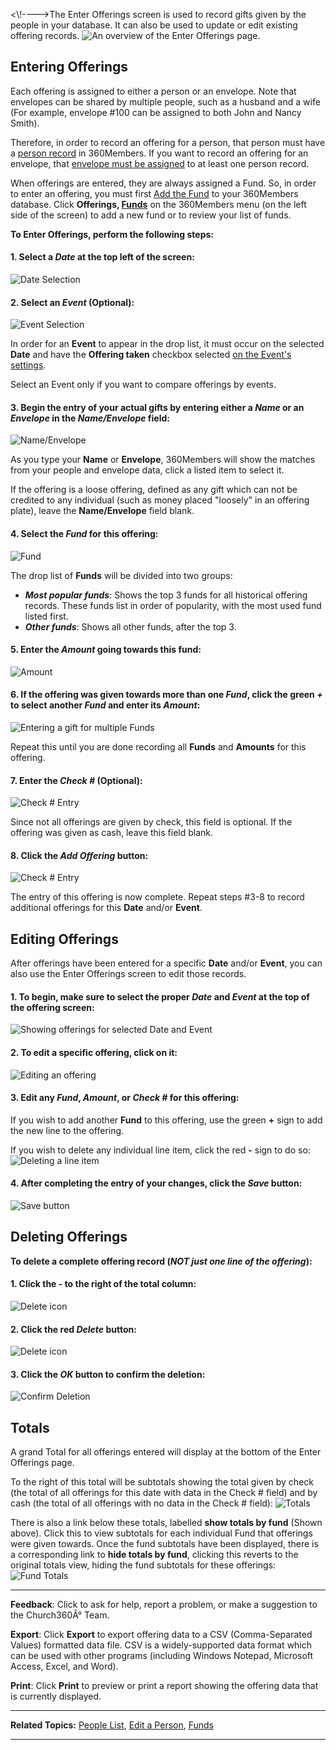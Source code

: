 \<\\!----\>The Enter Offerings screen is used to record gifts given by
the people in your database. It can also be used to update or edit
existing offering records. ![An overview of the Enter Offerings
page.](Enter_Offerings_01.JPG "An overview of the Enter Offerings page.")

Entering Offerings
-------------------------------------------------------------------------------------------

Each offering is assigned to either a person or an envelope. Note that
envelopes can be shared by multiple people, such as a husband and a wife
(For example, envelope \#100 can be assigned to both John and Nancy
Smith).

Therefore, in order to record an offering for a person, that person must
have a [person record](people:%20New%20Person) in 360Members. If you
want to record an offering for an envelope, that [envelope must be
assigned](people:%20Profile%20View) to at least one person record.

When offerings are entered, they are always assigned a Fund. So, in
order to enter an offering, you must first [Add the
Fund](offerings:%20Funds) to your 360Members database. Click
**Offerings, [Funds](offerings:%20Funds)** on the 360Members menu (on
the left side of the screen) to add a new fund or to review your list of
funds.

**To Enter Offerings, perform the following steps:**

#### 1. Select a *Date* at the top left of the screen:

![Date Selection](Enter_Offerings_02.JPG "Date Selection")

#### 2. Select an *Event* (Optional):

![Event Selection](Enter_Offerings_03.JPG "Event Selection")

In order for an **Event** to appear in the drop list, it must occur on
the selected **Date** and have the **Offering taken** checkbox selected
[on the Event's settings](events:%20Edit).

Select an Event only if you want to compare offerings by events.

#### 3. Begin the entry of your actual gifts by entering either a *Name* or an *Envelope* in the *Name/Envelope* field:

![Name/Envelope](Enter_Offerings_04.JPG "Name/Envelope")

As you type your **Name** or **Envelope**, 360Members will show the
matches from your people and envelope data, click a listed item to
select it.

If the offering is a loose offering, defined as any gift which can not
be credited to any individual (such as money placed "loosely" in an
offering plate), leave the **Name/Envelope** field blank.

#### 4. Select the *Fund* for this offering:

![Fund](Enter_Offerings_05.JPG "Fund")

The drop list of **Funds** will be divided into two groups:

-   ***Most popular funds***: Shows the top 3 funds for all historical
    offering records. These funds list in order of popularity, with the
    most used fund listed first.
-   ***Other funds***: Shows all other funds, after the top 3.

#### 5. Enter the *Amount* going towards this fund:

![Amount](Enter_Offerings_06.JPG "Amount")

#### 6. If the offering was given towards more than one *Fund*, click the green *+* to select another *Fund* and enter its *Amount*:

![Entering a gift for multiple
Funds](Enter_Offerings_07.JPG "Entering a gift for multiple Funds")

Repeat this until you are done recording all **Funds** and **Amounts**
for this offering.

#### 7. Enter the *Check \#* (Optional):

![Check \# Entry](Enter_Offerings_08.JPG "Check # Entry")

Since not all offerings are given by check, this field is optional. If
the offering was given as cash, leave this field blank.

#### 8. Click the *Add Offering* button:

![Check \# Entry](Enter_Offerings_09.JPG "Check # Entry")

The entry of this offering is now complete. Repeat steps \#3-8 to record
additional offerings for this **Date** and/or **Event**.

Editing Offerings
-----------------------------------------------------------------------------------------

After offerings have been entered for a specific **Date** and/or
**Event**, you can also use the Enter Offerings screen to edit those
records.

#### 1. To begin, make sure to select the proper *Date* and *Event* at the top of the offering screen:

![Showing offerings for selected Date and
Event](Enter_Offerings_10.JPG "Showing offerings for selected Date and Event")

#### 2. To edit a specific offering, click on it:

![Editing an offering](Enter_Offerings_11.JPG "Editing an offering")

#### 3. Edit any *Fund*, *Amount*, or *Check \#* for this offering:

If you wish to add another **Fund** to this offering, use the green
**+** sign to add the new line to the offering.

If you wish to delete any individual line item, click the red **-** sign
to do so: ![Deleting a line
item](Enter_Offerings_12.JPG "Deleting a line item")

#### 4. After completing the entry of your changes, click the *Save* button:

![Save button](Enter_Offerings_13.JPG "Save button")

Deleting Offerings
-------------------------------------------------------------------------------------------

**To delete a complete offering record (*NOT just one line of the
offering*):**

#### 1. Click the **-** to the right of the total column:

![Delete icon](Gray%20minus%20circle.PNG "Delete icon")

#### 2. Click the red *Delete* button:

![Delete icon](Enter_Offerings_15.JPG "Delete icon")

#### 3. Click the *OK* button to confirm the deletion:

![Confirm Deletion](Enter_Offerings_16.JPG "Confirm Deletion")

Totals
-------------------------------------------------------------------

A grand Total for all offerings entered will display at the bottom of
the Enter Offerings page.

To the right of this total will be subtotals showing the total given by
check (the total of all offerings for this date with data in the Check
\# field) and by cash (the total of all offerings with no data in the
Check \# field): ![Totals](Enter_Offerings_17.JPG "Totals")

There is also a link below these totals, labelled **show totals by
fund** (Shown above). Click this to view subtotals for each individual
Fund that offerings were given towards. Once the fund subtotals have
been displayed, there is a corresponding link to **hide totals by
fund**, clicking this reverts to the original totals view, hiding the
fund subtotals for these offerings: ![Fund
Totals](Enter_Offerings_18.JPG "Fund Totals")

* * * * *

**Feedback**: Click **<Feedback>** to ask for help, report a problem, or
make a suggestion to the Church360Â° Team.

**Export**: Click **Export** to export offering data to a CSV
(Comma-Separated Values) formatted data file. CSV is a widely-supported
data format which can be used with other programs (including Windows
Notepad, Microsoft Access, Excel, and Word).

**Print**: Click **Print** to preview or print a report showing the
offering data that is currently displayed.

* * * * *

**Related Topics:** [People List](people:%20View), [Edit a
Person](people:%20Profile%20View), [Funds](offerings:%20Funds)

* * * * *
